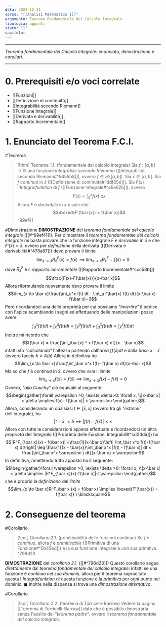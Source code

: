 ```yaml
---
data: 2023-12-11
corso: "[[Analisi Matematica I]]"
argomento: Teorema Fondamentale del Calcolo Integrale
tipologia: appunti
stato: "1"
capitolo:
---
```

- - -
*Teorema fondamentale del Calcolo Integrale: enunciato, dimostrazione e corollari.*
- - -
# 0. Prerequisiti e/o voci correlate
- [[Funzioni]]
- [[Definizione di continuità]]
- [[Integrabilità secondo Riemann]]
- [[Funzione Integrale]]
- [[Derivata e derivabilità]]
- [[Rapporto Incrementale]]
# 1. Enunciato del Teorema F.C.I.
#Teorema 
> [!thm] Teorema 1.1. (fondamentale del calcolo integrale)
> Sia $f: [a,b] \longrightarrow \mathbb{R}$ una funzione *integrabile secondo Riemann* ([[Integrabilità secondo Riemann#^5455b8]]), ovvero $f \in \mathcal{R}([a,b])$.
> Sia $\bar{x} \in [a,b]$. Sia $f$ *continua* in $\bar{x}$ ([[Definizione di continuità#^ddf65d]]).
> Sia $F(x)$ l'*Integralfunktion* di $f$ ([[Funzione Integrale#^e5e02b]]), ovvero
> $$F(x)=\int_a^x f(x) \ dx$$
> Allora $F$ è *derivabile* in $\bar{x}$ e vale che
> $$\boxed{F'(\bar{x}) = f(\bar x)}$$
^99ef41

#Dimostrazione 
**DIMOSTRAZIONE** del *teorema fondamentale del calcolo integrale* ([[#^99ef41]]).
Per dimostrare il *teorema fondamentale del calcolo integrale* mi basta provare che la funzione integrale $F$ è *derivabile* in $\bar{x}$ e che $F'(\bar{x}) = \bar{x}$, ovvero *per definizione* della derivata ([[Derivata e derivabilità#^478a87]]) devo provare il limite
$$\lim_{x \to \bar{x}}R^F_{\bar x}(x) = f(\bar{x}) \implies \lim_{x \to \bar{x}}R^F_{\bar x}-f(\bar x) = 0$$
dove $R^F_\bar{x}$ è il *rapporto incrementale* ([[Rapporto Incrementale#^ccc58b]])
$$\frac{F(x)-F(\bar{x})}{x-\bar x}$$
Allora riformulando nuovamente devo provare il limite
$$\lim_{x \to \bar x}\frac{\int_a^x f(t) dt - \int_a ^\bar{x} f(t) dt}{x-\bar x}-f(\bar x)=0$$
Però ricordandoci una delle proprietà per cui possiamo *"invertire"* il pedice con l'apice scambiando i segni ed effettuando delle manipolazioni posso avere
$$\int_a^x f(t) dt +\int_\bar x^a f(t) dt = \int_\bar x^a f(t) dt +\int_a^x f(t) dt = \int_\bar x ^x f(t) dt$$
Inoltre mi ricordo che 
$$f(\bar x) = \frac{\int_\bar{x} ^ x f(\bar x) dt}{x - \bar x}$$
infatti sto *"calcolando"* l'altezza partendo dall'*area* $\int f(\bar x) dt$ e dalla *base* $x-\bar x$ (ovvero faccio $h = A/b$)
Allora in definitiva ho
$$\lim_{x \to \bar x}\frac{\int_\bar x^x f(t)- f(\bar x) dt}{x-\bar x}$$
Ma so che $f$ è *continua* in $\bar x$, ovvero che vale il limite
$$\lim_{x \to \bar x} f(x) = f(\bar x) \implies \lim_{x \to \bar x}f(x) - f(\bar x)=0$$
Ovvero, *"alla Cauchy"* ciò equivale al seguente:
$$\begin{gather}\forall \varepsilon >0, \exists \delta>0: \forall x, \\|x-\bar x| < \delta \implies|f(x)- f(\bar x)| < \varepsilon \end{gather}$$
Allora, considerando un qualsiasi $t \in [\bar x, x]$ (ovvero tra gli *"estremi"* dell'integrale), ho 
$$|t-\bar x| <\delta \implies |f(t)-f(\bar x)| < \varepsilon$$
Allora con tutte le considerazioni appena effettuate e ricordandoci un'altra *proprietà* dell'*integrale* ([[Proprietà delle Funzioni Integrabili#^cd03da]]) ho
$$|R^F_{\bar x}(x) - f(\bar x)| =\frac{1}{x-\bar x}\left| \int_\bar x^x f(t)-f(\bar x) dt\right| \leq \frac{1}{x - \bar{x}}\int_\bar x^x |f(t) - f(\bar x)| dt < \frac{\int_\bar x^x \varepsilon \ dt}{x-\bar x} = \varepsilon$$
In definitiva, rimettendo tutto apposto ho il seguente:
$$\begin{gather}\forall \varepsilon >0, \exists \delta >0: \forall x, \\|x-\bar x| < \delta \implies |R^F_{\bar x}(x)-f(\bar x)|< \varepsilon \end{gather}$$
che è proprio la *definizione* del *limite* 
$$\lim_{x \to \bar x}R^F_\bar x (x) = f(\bar x) \implies \boxed{F'(\bar{x}) = f(\bar x)} \ \blacksquare$$
# 2. Conseguenze del teorema
#Corollario 
> [!cor] Corollario 2.1. (primitivabilità delle funzioni continue)
> Se $f$ è *continua*, allora $f$ è *primitivabile* ([[Primitiva di una Funzione#^5b45ed]]) e la sua funzione integrale è *una* sua primitiva.
^796d23

**DIMOSTRAZIONE** del *corollario 2.1.* ([[#^796d23]])
Questo corollario segue *direttamente* dal *teorema fondamentale del calcolo integrale*: infatti se una funzione è *continua nel suo dominio*, allora per il teorema sopracitato questa l'*Integralfunktion* di questa funzione è la *primitiva* per ogni punto nel dominio. $\blacksquare$
Inoltre nella dispensa si trova una *dimostrazione alternativa*.

#Corollario 
> [!cor] Corollario 2.2. (teorema di Torricelli-Barrow)
> Vedere la pagina [[Teorema di Torricelli-Barrow]] dato che è possibile dimostrarla senza l'ausilio del *"teorema padre"*, ovvero il *teorema fondamentale del calcolo integrale*.
